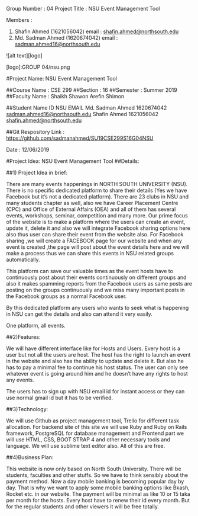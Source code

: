 Group Number : 04
Project Title : NSU Event Management Tool

Members :
1. Shafin Ahmed (1621056042)
email : shafin.ahmed@northsouth.edu
2. Md. Sadman Ahmed (1620674042)
email : sadman.ahmed16@northsouth.edu


![alt text][logo]

[logo]:GROUP 04/nsu.png


#Project Name:  NSU Event Management Tool

##Course Name : CSE 299
##Section : 16
##Semester : Summer 2019
##Faculty Name : Shaikh Shawon Arefin Shimon

##Student Name     ID     NSU EMAIL
Md. Sadman Ahmed 1620674042 sadman.ahmed16@northsouth.edu
Shafin Ahmed 1621056042 shafin.ahmed@northsouth.edu

##Git Respository Link : https://github.com/sadmanahmed/SU19CSE299S16G04NSU


Date  : 12/06/2019

#Project Idea: NSU Event Management Tool
##Details:

##1) Project Idea in brief:

There are many events happenings in NORTH SOUTH UNIVERSITY (NSU). There is no specific dedicated platform to share their details (Yes we have Facebook but it’s not a dedicated platform). There are 23 clubs in NSU and many students chapter as well, also we have Career Placement Centre (CPC) and Office of External Affairs (OEA) and all of them has several events, workshops, seminar, competition and many more. Our prime focus of the website is to make a platform where the users can create an event, update it, delete it and also we will integrate Facebook sharing options here also thus user can share their event from the website also. For Facebook sharing ,we will create a FACEBOOK page for our website and when any event is created ,the page will post about the event details here and we will make a process thus we can share this events in NSU related groups automatically.

This platform can save our valuable times as the event hosts have to continuously post about their events continuously on different groups and also it makes spamming reports from the Facebook users as same posts are posting on the groups continuously and we miss many important posts in the Facebook groups as a normal Facebook user.

By this dedicated platform any users who wants to seek what is happening in NSU can get the details and also can attend it very easily.

One platform, all events.


##2)Features:

We will have different interface like for Hosts and Users. Every host is a user but not all the users are host. The host has the right to launch an event in the website and also has the ability to update and delete it. But also he has to pay a minimal fee to continue his host status.
The user can only see whatever event is going around him and he doesn’t have any rights to host any events.

The users has to sign up with NSU email id for instant access or they can use normal gmail id but it has to be verified.

##3)Technology:

We will use Github as project management tool, Trello for different task allocation.
For backend site of this site we will use Ruby and Ruby on Rails framework, PostgreSQL for database management and Frontend part we will use HTML, CSS, BOOT STRAP 4 and other necessary tools and language. We will use sublime text editor also. All of this are free.


##4)Business Plan:

This website is now only based on North South University. There will be students, faculties and other stuffs. So we have to think sensibly about the payment method.
Now a day mobile banking is becoming popular day by day. That is why we want to apply some mobile banking options like Bkash, Rocket etc. in our website. The payment will be minimal as like 10 or 15 taka per month for the hosts. Every host have to renew their id every month. But for the regular students and other viewers it will be free totally.

